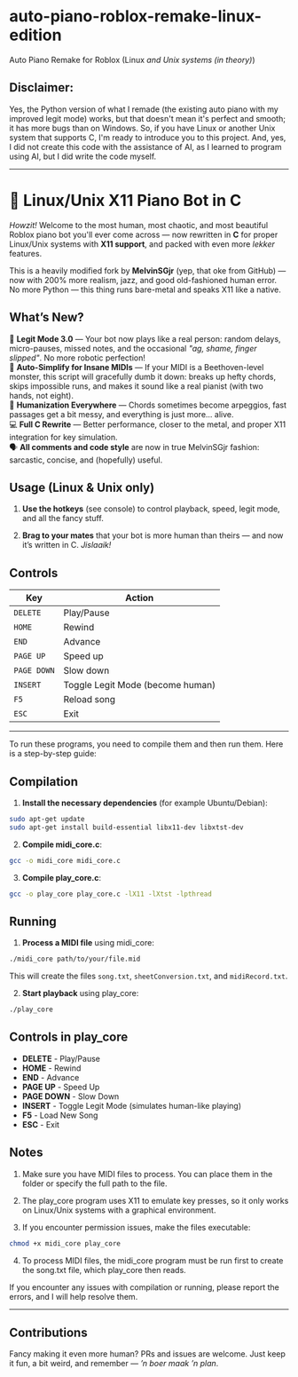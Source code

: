 # auto-piano-roblox-remake-linux-edition
Auto Piano Remake for Roblox (Linux *and Unix systems (in theory)*)

## Disclaimer: 
Yes, the Python version of what I remade (the existing auto piano with my improved legit mode) works, but that doesn't mean it's perfect and smooth; it has more bugs than on Windows. So, if you have Linux or another Unix system that supports C, I'm ready to introduce you to this project. And, yes, I did not create this code with the assistance of AI, as I learned to program using AI, but I did write the code myself.

---

# 🎹 Linux/Unix X11 Piano Bot in C

_Howzit!_ Welcome to the most human, most chaotic, and most beautiful Roblox piano bot you'll ever come across — now rewritten in **C** for proper Linux/Unix systems with **X11 support**, and packed with even more _lekker_ features.

This is a heavily modified fork by **MelvinSGjr** (yep, that oke from GitHub) — now with 200% more realism, jazz, and good old-fashioned human error. No more Python — this thing runs bare-metal and speaks X11 like a native.

## What’s New?

🤖 **Legit Mode 3.0** — Your bot now plays like a real person: random delays, micro-pauses, missed notes, and the occasional _"ag, shame, finger slipped"_. No more robotic perfection!  
🎹 **Auto-Simplify for Insane MIDIs** — If your MIDI is a Beethoven-level monster, this script will gracefully dumb it down: breaks up hefty chords, skips impossible runs, and makes it sound like a real pianist (with two hands, not eight).  
🧠 **Humanization Everywhere** — Chords sometimes become arpeggios, fast passages get a bit messy, and everything is just more... alive.  
💻 **Full C Rewrite** — Better performance, closer to the metal, and proper X11 integration for key simulation.  
🗣️ **All comments and code style** are now in true MelvinSGjr fashion: sarcastic, concise, and (hopefully) useful.

## Usage (Linux & Unix only)

1. **Use the hotkeys** (see console) to control playback, speed, legit mode, and all the fancy stuff.

2. **Brag to your mates** that your bot is more human than theirs — and now it’s written in C. _Jislaaik!_

## Controls

| Key         | Action                      |
|-------------|-----------------------------|
| `DELETE`    | Play/Pause                  |
| `HOME`      | Rewind                      |
| `END`       | Advance                     |
| `PAGE UP`   | Speed up                    |
| `PAGE DOWN` | Slow down                   |
| `INSERT`    | Toggle Legit Mode (become human) |
| `F5`        | Reload song                 |
| `ESC`       | Exit                        |


---

To run these programs, you need to compile them and then run them. Here is a step-by-step guide:

## Compilation

1. **Install the necessary dependencies** (for example Ubuntu/Debian):
```bash
sudo apt-get update
sudo apt-get install build-essential libx11-dev libxtst-dev
```

2. **Compile midi_core.c**:
```bash
gcc -o midi_core midi_core.c
```

3. **Compile play_core.c**:
```bash
gcc -o play_core play_core.c -lX11 -lXtst -lpthread
```

## Running

1. **Process a MIDI file** using midi_core:
```bash
./midi_core path/to/your/file.mid
```
This will create the files `song.txt`, `sheetConversion.txt`, and `midiRecord.txt`.

2. **Start playback** using play_core:
```bash
./play_core
```

## Controls in play_core

- **DELETE** - Play/Pause
- **HOME** - Rewind
- **END** - Advance
- **PAGE UP** - Speed Up
- **PAGE DOWN** - Slow Down
- **INSERT** - Toggle Legit Mode (simulates human-like playing)
- **F5** - Load New Song
- **ESC** - Exit

## Notes

1. Make sure you have MIDI files to process. You can place them in the folder or specify the full path to the file.

2. The play_core program uses X11 to emulate key presses, so it only works on Linux/Unix systems with a graphical environment.

3. If you encounter permission issues, make the files executable:
```bash
chmod +x midi_core play_core
```

4. To process MIDI files, the midi_core program must be run first to create the song.txt file, which play_core then reads.

If you encounter any issues with compilation or running, please report the errors, and I will help resolve them.

---
## Contributions

Fancy making it even more human? PRs and issues are welcome. Just keep it fun, a bit weird, and remember — _’n boer maak ’n plan_.
